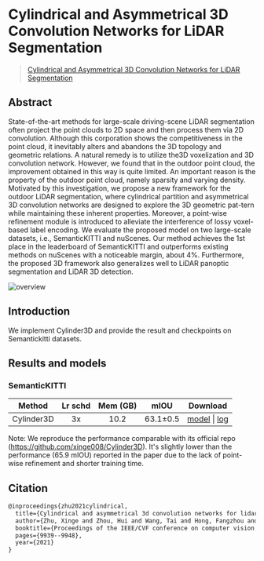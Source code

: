 # Cylindrical and Asymmetrical 3D Convolution Networks for LiDAR Segmentation

> [Cylindrical and Asymmetrical 3D Convolution Networks for LiDAR Segmentation](https://arxiv.org/abs/2011.10033)

<!-- [ALGORITHM] -->

## Abstract

State-of-the-art methods for large-scale driving-scene LiDAR segmentation often project the point clouds to 2D space and then process them via 2D convolution. Although this corporation shows the competitiveness in the point cloud, it inevitably alters and abandons the 3D topology and geometric relations. A natural remedy is to utilize the3D voxelization and 3D convolution network. However, we found that in the outdoor point cloud, the improvement obtained in this way is quite limited. An important reason is the property of the outdoor point cloud, namely sparsity and varying density. Motivated by this investigation, we propose a new framework for the outdoor LiDAR segmentation, where cylindrical partition and asymmetrical 3D convolution networks are designed to explore the 3D geometric pat-tern while maintaining these inherent properties. Moreover, a point-wise refinement module is introduced to alleviate the interference of lossy voxel-based label encoding. We evaluate the proposed model on two large-scale datasets, i.e., SemanticKITTI and nuScenes. Our method achieves the 1st place in the leaderboard of SemanticKITTI and outperforms existing methods on nuScenes with a noticeable margin, about 4%. Furthermore, the proposed 3D framework also generalizes well to LiDAR panoptic segmentation and LiDAR 3D detection.

![overview](https://user-images.githubusercontent.com/45515569/228523861-2923082c-37d9-4d4f-aa59-746a8d9284c2.png)

## Introduction

We implement Cylinder3D and provide the result and checkpoints on Semantickitti datasets.

## Results and models

### SemanticKITTI

|   Method   | Lr schd | Mem (GB) |   mIOU   |                                                                                                                                                                       Download                                                                                                                                                                       |
| :--------: | :-----: | :------: | :------: | :--------------------------------------------------------------------------------------------------------------------------------------------------------------------------------------------------------------------------------------------------------------------------------------------------------------------------------------------------: |
| Cylinder3D |   3x    |   10.2   | 63.1±0.5 | [model](https://download.openmmlab.com/mmdetection3d/v1.1.0_models/cylinder3d/cylinder3d_4xb4_3x_semantickitti/cylinder3d_4xb4_3x_semantickitti_20230318_191107.json) \| [log](https://download.openmmlab.com/mmdetection3d/v1.1.0_models/cylinder3d/cylinder3d_4xb4_3x_semantickitti/cylinder3d_4xb4_3x_semantickitti_20230318_191107-822a8c31.pth) |

Note: We reproduce the performance comparable with its official repo (https://github.com/xinge008/Cylinder3D). It's slightly lower than the performance (65.9 mIOU) reported in the paper due to the lack of point-wise refinement and shorter training time.

## Citation

```latex
@inproceedings{zhu2021cylindrical,
  title={Cylindrical and asymmetrical 3d convolution networks for lidar segmentation},
  author={Zhu, Xinge and Zhou, Hui and Wang, Tai and Hong, Fangzhou and Ma, Yuexin and Li, Wei and Li, Hongsheng and Lin, Dahua},
  booktitle={Proceedings of the IEEE/CVF conference on computer vision and pattern recognition},
  pages={9939--9948},
  year={2021}
}
```
